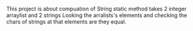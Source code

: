 This project is about compuation of String
static method takes 2 integer arraylist and 2 strings
Looking the arralists's elements and checking the chars of strings at that elements are they equal.